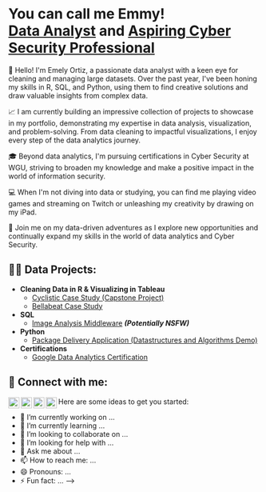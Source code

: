 <h1>You can call me Emmy!<br/><a href="https://github.com/joshmadakor1">Data Analyst</a> and <a href="">Aspiring Cyber Security Professional</a></h1>

👋 Hello! I'm Emely Ortiz, a passionate data analyst with a keen eye for cleaning and managing large datasets. Over the past year, I've been honing my skills in R, SQL, and Python, using them to find creative solutions and draw valuable insights from complex data.

📈 I am currently building an impressive collection of projects to showcase in my portfolio, demonstrating my expertise in data analysis, visualization, and problem-solving. From data cleaning to impactful visualizations, I enjoy every step of the data analytics journey.

🎓 Beyond data analytics, I'm pursuing certifications in Cyber Security at WGU, striving to broaden my knowledge and make a positive impact in the world of information security.

💻 When I'm not diving into data or studying, you can find me playing video games and streaming on Twitch or unleashing my creativity by drawing on my iPad.

🌟 Join me on my data-driven adventures as I explore new opportunities and continually expand my skills in the world of data analytics and Cyber Security.
<h2>👨‍💻 Data Projects:</h2>

- <b>Cleaning Data in R & Visualizing in Tableau</b>
  - [Cyclistic Case Study (Capstone Project)](https://github.com/EmmyVonSheets/CyclisticCaseStudy)
  - [Bellabeat Case Study](https://github.com/)
- <b>SQL</b>
  - [Image Analysis Middleware](https://github.com/) <b><i>(Potentially NSFW)</b></i>
- <b>Python</b>
  - [Package Delivery Application (Datastructures and Algorithms Demo)](https://github.com/)
- <b>Certifications</b>
  - [Google Data Analytics Certification](https://github.com/)

<h2> 🤳 Connect with me:</h2>

[<img align="left" alt="JoshMadakor | YouTube" width="22px" src="https://cdn.jsdelivr.net/npm/simple-icons@v3/icons/youtube.svg" />][youtube]
[<img align="left" alt="JoshMadakor | Twitter" width="22px" src="https://cdn.jsdelivr.net/npm/simple-icons@v3/icons/twitter.svg" />][twitter]
[<img align="left" alt="JoshMadakor | LinkedIn" width="22px" src="https://cdn.jsdelivr.net/npm/simple-icons@v3/icons/linkedin.svg" />][linkedin]
[<img align="left" alt="JoshMadakor | Instagram" width="22px" src="https://cdn.jsdelivr.net/npm/simple-icons@v3/icons/instagram.svg" />][instagram]

[twitter]: https://twitter.com/
[youtube]: https://www.youtube.com/
[instagram]: https://www.instagram.com/
[linkedin]: https://www.linkedin.com/in/emelyortiz/

Here are some ideas to get you started:

- 🔭 I’m currently working on ...
- 🌱 I’m currently learning ...
- 👯 I’m looking to collaborate on ...
- 🤔 I’m looking for help with ...
- 💬 Ask me about ...
- 📫 How to reach me: ...
- 😄 Pronouns: ...
- ⚡ Fun fact: ...
-->
